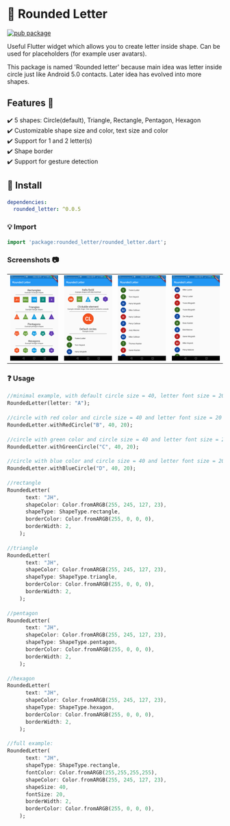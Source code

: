 # :star2: Rounded Letter

[![pub package](https://img.shields.io/pub/v/rounded_letter.svg)](https://pub.dartlang.org/packages/rounded_letter)

Useful Flutter widget which allows you to create letter inside shape. Can be used for placeholders (for example user avatars).

This package is named 'Rounded letter' because main idea was letter inside circle just like Android 5.0 contacts. Later idea has evolved into more shapes.

## Features :raised_hands:
:heavy_check_mark: 5 shapes: Circle(default), Triangle, Rectangle, Pentagon, Hexagon  
:heavy_check_mark: Customizable shape size and color, text size and color  
:heavy_check_mark: Support for 1 and 2 letter(s)  
:heavy_check_mark: Shape border  
:heavy_check_mark: Support for gesture detection

## :electric_plug: Install

```yaml
dependencies:
  rounded_letter: ^0.0.5
```

### :bulb: Import

```dart
import 'package:rounded_letter/rounded_letter.dart';
```
### Screenshots :camera:

<table>
  <tr>
    <td>
  <img width="250px" src="https://github.com/jhomlala/roundedletter/blob/master/screenshots/screenshot_1.png">
    </td>
    <td>
       <img width="250px" src="https://github.com/jhomlala/roundedletter/blob/master/screenshots/screenshot_2.png">
    </td>
    <td>
       <img width="250px" src="https://github.com/jhomlala/roundedletter/blob/master/screenshots/screenshot_3.png">
    </td>
    <td>
       <img width="250px" src="https://github.com/jhomlala/roundedletter/blob/master/screenshots/screenshot_4.png">
    </td>
  </tr>
  
</table>

### :question: Usage

```dart
//minimal example, with default circle size = 40, letter font size = 20 and blue color
RoundedLetter(letter: "A");

//circle with red color and circle size = 40 and letter font size = 20
RoundedLetter.withRedCircle("B", 40, 20);

//circle with green color and circle size = 40 and letter font size = 20
RoundedLetter.withGreenCircle("C", 40, 20);

//circle with blue color and circle size = 40 and letter font size = 20
RoundedLetter.withBlueCircle("D", 40, 20);

//rectangle
RoundedLetter(
      text: "JH",
      shapeColor: Color.fromARGB(255, 245, 127, 23),
      shapeType: ShapeType.rectangle,
      borderColor: Color.fromARGB(255, 0, 0, 0),
      borderWidth: 2,
    );

//triangle
RoundedLetter(
      text: "JH",
      shapeColor: Color.fromARGB(255, 245, 127, 23),
      shapeType: ShapeType.triangle,
      borderColor: Color.fromARGB(255, 0, 0, 0),
      borderWidth: 2,
    );
    
//pentagon
RoundedLetter(
      text: "JH",
      shapeColor: Color.fromARGB(255, 245, 127, 23),
      shapeType: ShapeType.pentagon,
      borderColor: Color.fromARGB(255, 0, 0, 0),
      borderWidth: 2,
    );
    
//hexagon
RoundedLetter(
      text: "JH",
      shapeColor: Color.fromARGB(255, 245, 127, 23),
      shapeType: ShapeType.hexagon,
      borderColor: Color.fromARGB(255, 0, 0, 0),
      borderWidth: 2,
    );
    
//full example:
RoundedLetter(
      text: "JH",
      shapeType: ShapeType.rectangle,
      fontColor: Color.fromARGB(255,255,255,255),
      shapeColor: Color.fromARGB(255, 245, 127, 23),
      shapeSize: 40,
      fontSize: 20,
      borderWidth: 2,
      borderColor: Color.fromARGB(255, 0, 0, 0),
    );
```


